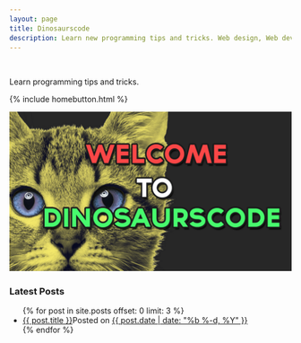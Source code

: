 ```yaml
---
layout: page
title: Dinosaurscode
description: Learn new programming tips and tricks. Web design, Web development, HTML5, CSS3, and much more!
---
```

<br>

Learn programming tips and tricks.

{% include homebutton.html %}

![welcome page](/images/welcome.png)

### Latest Posts

<ul class = "post-latest">
  {% for post in site.posts offset: 0 limit: 3 %}
    <li>
      <a href="{{ post.url }}">{{ post.title }}</a><span class = "post-meta">Posted on <a href ="{{ post.url }}">{{ post.date | date: "%b %-d, %Y" }}</a></span>
    </li>
  {% endfor %}
</ul>

